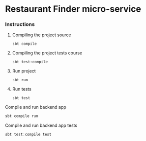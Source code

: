 # Restaurant Finder micro-service

### Instructions
1. Compiling the project source

   `sbt compile`

2. Compiling the project tests course

   `sbt test:compile`

3. Run project

   `sbt run`

4. Run tests

   `sbt test`


Compile and run backend app

```scala
sbt compile run
```

Compile and run backend app tests

```scala
sbt test:compile test
```




